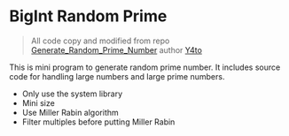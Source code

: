 # BigInt Random Prime

> All code copy and modified from repo
[Generate_Random_Prime_Number](https://github.com/dn9uy3n/Generate_Random_Prime_Number)
author [Y4to](https://github.com/dn9uy3n)

This is mini program to generate random prime number. It includes source
code for handling large numbers and large prime numbers.

- Only use the system library
- Mini size
- Use Miller Rabin algorithm
- Filter multiples before putting Miller Rabin
